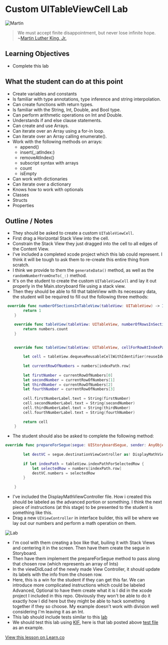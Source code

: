 # Custom UITableViewCell Lab

![Martin](http://i.imgur.com/8PU1o17.jpg?1)
 
> We must accept finite disappointment, but never lose infinite hope. ~[Martin Luther King, Jr.](https://en.wikipedia.org/wiki/Martin_Luther_King,_Jr.)

## Learning Objectives

* Complete this lab

## What the student can do at this point 

* Create variables and constants
* Is familiar with type annotations, type inference and string interpolation.
* Can create functions with return types.
* Is familiar with the String, Int, Double, and Bool type.
* Can perform arithmetic operations on Int and Double.
* Understands if and else clause statements.
* Can create and use Arrays.
* Can iterate over an Array using a for-in loop.
* Can iterate over an Array calling enumerate().
* Work with the following methods on arrays:
	* append()
	* insert(_:atIndex:)
	* removeAtIndex()
	* subscript syntax with arrays
	* count
	* isEmpty
* Can work with dictionaries 
* Can iterate over a dictionary
* Knows how to work with optionals
* Classes
* Structs
* Properties

## Outline / Notes

* They should be asked to create a custom `UITableViewCell`.
* First drag a Horizontal Stack View into the cell.
* Constrain the Stack View they just dragged into the cell to all edges of the Content View.
* I've included a completed xcode project which this lab could represent. I think it will be tough to ask them to re-create this entire thing from scratch.
* I think we provide to them the `generateData()` method, as well as the `randomNumberFromOneTo(_:)` method.
* It's on the student to create the custom `UITableViewCell` and lay it out properly in the Main.storyboard file using a stack view.
* Then they should be able to fill that tableView with its necessary data, the student will be required to fill out the following three methods:

```swift
 override func numberOfSectionsInTableView(tableView: UITableView) -> Int {
        return 1
    }

    override func tableView(tableView: UITableView, numberOfRowsInSection section: Int) -> Int {
        return numbers.count
    }

    
    override func tableView(tableView: UITableView, cellForRowAtIndexPath indexPath: NSIndexPath) -> UITableViewCell {
        
        let cell = tableView.dequeueReusableCellWithIdentifier(reuseIdentifier, forIndexPath: indexPath) as! MathTableViewCell
        
        let currentRowOfNumbers = numbers[indexPath.row]
        
        let firstNumber = currentRowOfNumbers[0]
        let secondNumber = currentRowOfNumbers[1]
        let thirdNumber = currentRowOfNumbers[2]
        let fourthNumber = currentRowOfNumbers[3]
        
        cell.firstNumberLabel.text = String(firstNumber)
        cell.secondNumberLabel.text = String(secondNumber)
        cell.thirdNumberLabel.text = String(thirdNumber)
        cell.fourthNumberLabel.text = String(fourthNumber)
        
        return cell
    }
```  

* The student should also be asked to complete the following method:

```swift
override func prepareForSegue(segue: UIStoryboardSegue, sender: AnyObject?) {
        
        let destVC = segue.destinationViewController as! DisplayMathViewController
        
        if let indexPath = tableView.indexPathForSelectedRow {
            let selectedRow = numbers[indexPath.row]
            destVC.numbers = selectedRow
        }
        
    }
```

* I've included the DisplayMathViewController file. How i created this should be labeled as the advanced portion or something. I think the next piece of instructions (at this stage) to be presented to the student is something like this.
* Drag a new `UIViewController` in interface builder, this will be where we lay out our numbers and perform a math operation on them.

![Lab](http://i.imgur.com/pFvs73M.png)

* I'm cool with them creating a box like that, builing it with Stack Views and centering it in the screen. Then have them create the segue in Storyboard.
* Then have them implement the prepareForSegue method to pass along that chosen row (which represents an array of Ints)
* In the viewDidLoad of the newly made View Controller, it should update its labels with the info from the chosen row.
* Here, this is a win for the student if they can get this far. We can introduce more complicated instructions which could be labeled Advanced, Optional to have them create what it is I did in the xcode project I included in this repo. Obviously they won't be able to do it exactly how I did here but they might be able to hack something together if they so choose. My example doesn't work with division well considering I'm leaving it as an Int.
* This lab should include tests similar to this [lab](https://github.com/learn-co-curriculum/hella-cells)
* We should test this lab using [KIF](https://github.com/kif-framework/KIF/), here is that lab posted above [test file](https://github.com/learn-co-curriculum/hella-cells/blob/master/HellaCellsTests/FISViewSpec.m) as an example.





<a href='https://learn.co/lessons/CustomCellLab' data-visibility='hidden'>View this lesson on Learn.co</a>
